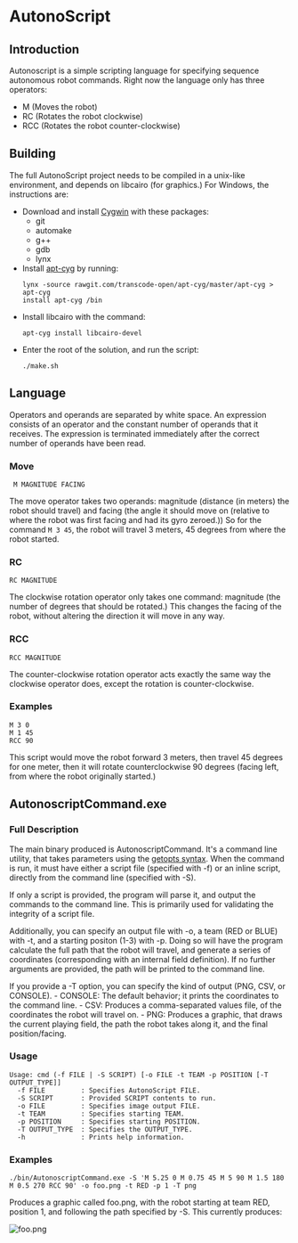 # AutonoScript

## Introduction
  Autonoscript is a simple scripting language for specifying sequence autonomous robot commands.  Right now the language only has three operators:
  - M (Moves the robot)
  - RC (Rotates the robot clockwise)
  - RCC (Rotates the robot counter-clockwise)

## Building
  The full AutonoScript project needs to be compiled in a unix-like environment, and depends on libcairo (for graphics.)  For Windows, the instructions are:
  - Download and install [Cygwin](https://cygwin.com/setup-x86_64.exe) with these packages:
    - git
    - automake
    - g++
    - gdb
    - lynx
  - Install [apt-cyg](https://github.com/transcode-open/apt-cyg) by running:
      ````
      lynx -source rawgit.com/transcode-open/apt-cyg/master/apt-cyg > apt-cyg
      install apt-cyg /bin
      ````
  - Install libcairo with the command:
    ````
    apt-cyg install libcairo-devel
    ````
  - Enter the root of the solution, and run the script:
    ````
    ./make.sh
    ````
 ## Language
  Operators and operands are separated by white space.  An expression consists of an operator and the constant number of operands that it receives.  The expression is terminated immediately after the correct number of operands have been read.
  
### Move
````
 M MAGNITUDE FACING
````
  The move operator takes two operands: magnitude (distance (in meters) the robot should travel) and facing (the angle it should move on (relative to where the robot was first facing and had its gyro zeroed.))  So for the command ````M 3 45````, the robot will travel 3 meters, 45 degrees from where the robot started.
  
### RC
````
RC MAGNITUDE
````
  The clockwise rotation operator only takes one command: magnitude (the number of degrees that should be rotated.)  This changes the facing of the robot, without altering the direction it will move in any way.
  
### RCC
````
RCC MAGNITUDE
````
  The counter-clockwise rotation operator acts exactly the same way the clockwise operator does, except the rotation is counter-clockwise.
  
### Examples
````
M 3 0
M 1 45
RCC 90
````
  This script would move the robot forward 3 meters, then travel 45 degrees for one meter, then it will rotate counterclockwise 90 degrees (facing left, from where the robot originally started.)
  
## AutonoscriptCommand.exe
### Full Description
  The main binary produced is AutonoscriptCommand.  It's a command line utility, that takes parameters using the [getopts syntax](http://wiki.bash-hackers.org/howto/getopts_tutorial).  When the command is run, it must have either a script file (specified with -f) or an inline script, directly from the command line (specified with -S).

  If only a script is provided, the program will parse it, and output the commands to the command line.  This is primarily used for validating the integrity of a script file.
  
  Additionally, you can specify an output file with -o, a team (RED or BLUE) with -t, and a starting positon (1-3) with -p.  Doing so will have the program calculate the full path that the robot will travel, and generate a series of coordinates (corresponding with an internal field definition).  If no further arguments are provided, the path will be printed to the command line.
  
  If you provide a -T option, you can specify the kind of output (PNG, CSV, or CONSOLE).
    - CONSOLE: The default behavior; it prints the coordinates to the command line.
    - CSV: Produces a comma-separated values file, of the coordinates the robot will travel on.
    - PNG: Produces a graphic, that draws the current playing field, the path the robot takes along it, and the final position/facing.
    
### Usage
````
Usage: cmd (-f FILE | -S SCRIPT) [-o FILE -t TEAM -p POSITION [-T OUTPUT_TYPE]]
  -f FILE         : Specifies AutonoScript FILE.
  -S SCRIPT       : Provided SCRIPT contents to run.
  -o FILE         : Specifies image output FILE.
  -t TEAM         : Specifies starting TEAM.
  -p POSITION     : Specifies starting POSITION.
  -T OUTPUT_TYPE  : Specifies the OUTPUT_TYPE.
  -h              : Prints help information.
````

### Examples
````
./bin/AutonoscriptCommand.exe -S 'M 5.25 0 M 0.75 45 M 5 90 M 1.5 180 M 0.5 270 RCC 90' -o foo.png -t RED -p 1 -T png
````

Produces a graphic called foo.png, with the robot starting at team RED, position 1, and following the path specified by -S.  This currently produces:

![foo.png](https://i.imgur.com/dPb8wOO.png)



 
